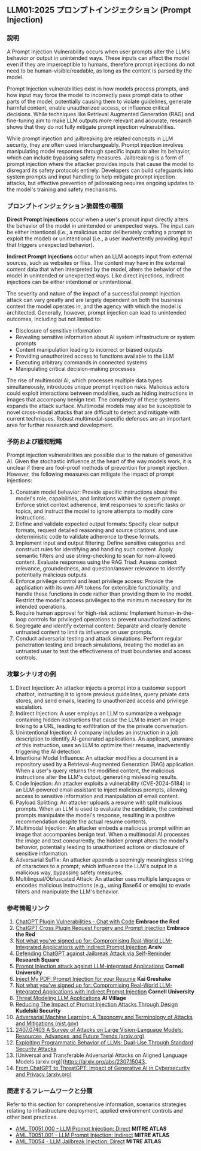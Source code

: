 ## LLM01:2025 プロンプトインジェクション (Prompt Injection)

### 説明

A Prompt Injection Vulnerability occurs when user prompts alter the LLM’s behavior or output in unintended ways. These inputs can affect the model even if they are imperceptible to humans, therefore prompt injections do not need to be human-visible/readable, as long as the content is parsed by the model.

Prompt Injection vulnerabilities exist in how models process prompts, and how input may force the model to incorrectly pass prompt data to other parts of the model, potentially causing them to violate guidelines, generate harmful content, enable unauthorized access, or influence critical decisions. While techniques like Retrieval Augmented Generation (RAG) and fine-tuning aim to make LLM outputs more relevant and accurate, research shows that they do not fully mitigate prompt injection vulnerabilities.

While prompt injection and jailbreaking are related concepts in LLM security, they are often used interchangeably. Prompt injection involves manipulating model responses through specific inputs to alter its behavior, which can include bypassing safety measures. Jailbreaking is a form of prompt injection where the attacker provides inputs that cause the model to disregard its safety protocols entirely. Developers can build safeguards into system prompts and input handling to help mitigate prompt injection attacks, but effective prevention of jailbreaking requires ongoing updates to the model's training and safety mechanisms.

### プロンプトインジェクション脆弱性の種類

**Direct Prompt Injections** occur when a user's prompt input directly alters the behavior of the model in unintended or unexpected ways. The input can be either intentional (i.e., a malicious actor deliberately crafting a prompt to exploit the model) or unintentional (i.e., a user inadvertently providing input that triggers unexpected behavior).

**Indirect Prompt Injections** occur when an LLM accepts input from external sources, such as websites or files. The content may have in the external content data that when interpreted by the model, alters the behavior of the model in unintended or unexpected ways. Like direct injections, indirect injections can be either intentional or unintentional.

The severity and nature of the impact of a successful prompt injection attack can vary greatly and are largely dependent on both the business context the model operates in, and the agency with which the model is architected. Generally, however, prompt injection can lead to unintended outcomes, including but not limited to:

- Disclosure of sensitive information
- Revealing sensitive information about AI system infrastructure or system prompts
- Content manipulation leading to incorrect or biased outputs
- Providing unauthorized access to functions available to the LLM
- Executing arbitrary commands in connected systems
- Manipulating critical decision-making processes

The rise of multimodal AI, which processes multiple data types simultaneously, introduces unique prompt injection risks. Malicious actors could exploit interactions between modalities, such as hiding instructions in images that accompany benign text. The complexity of these systems expands the attack surface. Multimodal models may also be susceptible to novel cross-modal attacks that are difficult to detect and mitigate with current techniques. Robust multimodal-specific defenses are an important area for further research and development.

### 予防および緩和戦略

Prompt injection vulnerabilities are possible due to the nature of generative AI. Given the stochastic influence at the heart of the way models work, it is unclear if there are fool-proof methods of prevention for prompt injection. However, the following measures can mitigate the impact of prompt injections:

1. Constrain model behavior: Provide specific instructions about the model's role, capabilities, and limitations within the system prompt. Enforce strict context adherence, limit responses to specific tasks or topics, and instruct the model to ignore attempts to modify core instructions.
2. Define and validate expected output formats: Specify clear output formats, request detailed reasoning and source citations, and use deterministic code to validate adherence to these formats.
3. Implement input and output filtering: Define sensitive categories and construct rules for identifying and handling such content. Apply semantic filters and use string-checking to scan for non-allowed content. Evaluate responses using the RAG Triad: Assess context relevance, groundedness, and question/answer relevance to identify potentially malicious outputs.
4. Enforce privilege control and least privilege access: Provide the application with its own API tokens for extensible functionality, and handle these functions in code rather than providing them to the model. Restrict the model's access privileges to the minimum necessary for its intended operations.
5. Require human approval for high-risk actions: Implement human-in-the-loop controls for privileged operations to prevent unauthorized actions.
6. Segregate and identify external content: Separate and clearly denote untrusted content to limit its influence on user prompts.
7. Conduct adversarial testing and attack simulations: Perform regular penetration testing and breach simulations, treating the model as an untrusted user to test the effectiveness of trust boundaries and access controls.

### 攻撃シナリオの例

1. Direct Injection: An attacker injects a prompt into a customer support chatbot, instructing it to ignore previous guidelines, query private data stores, and send emails, leading to unauthorized access and privilege escalation.
2. Indirect Injection: A user employs an LLM to summarize a webpage containing hidden instructions that cause the LLM to insert an image linking to a URL, leading to exfiltration of the the private conversation.
3. Unintentional Injection: A company includes an instruction in a job description to identify AI-generated applications. An applicant, unaware of this instruction, uses an LLM to optimize their resume, inadvertently triggering the AI detection.
4. Intentional Model Influence: An attacker modifies a document in a repository used by a Retrieval-Augmented Generation (RAG) application. When a user's query returns the modified content, the malicious instructions alter the LLM's output, generating misleading results.
5. Code Injection: An attacker exploits a vulnerability (CVE-2024-5184) in an LLM-powered email assistant to inject malicious prompts, allowing access to sensitive information and manipulation of email content.
6. Payload Splitting: An attacker uploads a resume with split malicious prompts. When an LLM is used to evaluate the candidate, the combined prompts manipulate the model's response, resulting in a positive recommendation despite the actual resume contents.
7. Multimodal Injection: An attacker embeds a malicious prompt within an image that accompanies benign text. When a multimodal AI processes the image and text concurrently, the hidden prompt alters the model's behavior, potentially leading to unauthorized actions or disclosure of sensitive information.
8. Adversarial Suffix: An attacker appends a seemingly meaningless string of characters to a prompt, which influences the LLM's output in a malicious way, bypassing safety measures.
9. Multilingual/Obfuscated Attack: An attacker uses multiple languages or encodes malicious instructions (e.g., using Base64 or emojis) to evade filters and manipulate the LLM's behavior.

### 参考情報リンク

1. [ChatGPT Plugin Vulnerabilities - Chat with Code](https://embracethered.com/blog/posts/2023/chatgpt-plugin-vulns-chat-with-code/) **Embrace the Red**
2. [ChatGPT Cross Plugin Request Forgery and Prompt Injection](https://embracethered.com/blog/posts/2023/chatgpt-cross-plugin-request-forgery-and-prompt-injection./) **Embrace the Red**
3. [Not what you’ve signed up for: Compromising Real-World LLM-Integrated Applications with Indirect Prompt Injection](https://arxiv.org/pdf/2302.12173.pdf) **Arxiv**
4. [Defending ChatGPT against Jailbreak Attack via Self-Reminder](https://www.researchsquare.com/article/rs-2873090/v1) **Research Square**
5. [Prompt Injection attack against LLM-integrated Applications](https://arxiv.org/abs/2306.05499) **Cornell University**
6. [Inject My PDF: Prompt Injection for your Resume](https://kai-greshake.de/posts/inject-my-pdf) **Kai Greshake**
8. [Not what you’ve signed up for: Compromising Real-World LLM-Integrated Applications with Indirect Prompt Injection](https://arxiv.org/pdf/2302.12173.pdf) **Cornell University**
9. [Threat Modeling LLM Applications](https://aivillage.org/large%20language%20models/threat-modeling-llm/) **AI Village**
10. [Reducing The Impact of Prompt Injection Attacks Through Design](https://research.kudelskisecurity.com/2023/05/25/reducing-the-impact-of-prompt-injection-attacks-through-design/) **Kudelski Security**
11. [Adversarial Machine Learning: A Taxonomy and Terminology of Attacks and Mitigations (nist.gov)](https://nvlpubs.nist.gov/nistpubs/ai/NIST.AI.100-2e2023.pdf)
12. [2407.07403 A Survey of Attacks on Large Vision-Language Models: Resources, Advances, and Future Trends (arxiv.org)](https://arxiv.org/abs/2407.07403)
13. [Exploiting Programmatic Behavior of LLMs: Dual-Use Through Standard Security Attacks](https://ieeexplore.ieee.org/document/10579515)
14. [Universal and Transferable Adversarial Attacks on Aligned Language Models (arxiv.org)](https://arxiv.org/abs/2307.15043_
15. [From ChatGPT to ThreatGPT: Impact of Generative AI in Cybersecurity and Privacy (arxiv.org)](https://arxiv.org/abs/2307.00691)

### 関連するフレームワークと分類

Refer to this section for comprehensive information, scenarios strategies relating to infrastructure deployment, applied environment controls and other best practices.

- [AML.T0051.000 - LLM Prompt Injection: Direct](https://atlas.mitre.org/techniques/AML.T0051.000) **MITRE ATLAS**
- [AML.T0051.001 - LLM Prompt Injection: Indirect](https://atlas.mitre.org/techniques/AML.T0051.001) **MITRE ATLAS**
- [AML.T0054 - LLM Jailbreak Injection: Direct](https://atlas.mitre.org/techniques/AML.T0054) **MITRE ATLAS**
